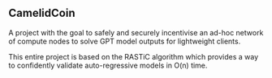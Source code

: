## CamelidCoin

A project with the goal to safely and securely incentivise an ad-hoc network of compute nodes to solve GPT model outputs for lightweight clients.

This entire project is based on the RASTiC algorithm which provides a way to confidently validate auto-regressive models in O(n) time.
